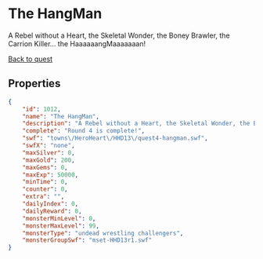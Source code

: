 # The HangMan

A Rebel without a Heart, the Skeletal Wonder, the Boney Brawler, the Carrion Killer... the HaaaaaangMaaaaaaan!

[Back to quest](../quests.md)

## Properties

```json
{
    "id": 1012,
    "name": "The HangMan",
    "description": "A Rebel without a Heart, the Skeletal Wonder, the Boney Brawler, the Carrion Killer... the HaaaaaangMaaaaaaan!",
    "complete": "Round 4 is complete!",
    "swf": "towns\/HeroHeart\/HHD13\/quest4-hangman.swf",
    "swfX": "none",
    "maxSilver": 0,
    "maxGold": 200,
    "maxGems": 0,
    "maxExp": 50000,
    "minTime": 0,
    "counter": 0,
    "extra": "",
    "dailyIndex": 0,
    "dailyReward": 0,
    "monsterMinLevel": 0,
    "monsterMaxLevel": 99,
    "monsterType": "undead wrestling challengers",
    "monsterGroupSwf": "mset-HHD13r1.swf"
}
```

